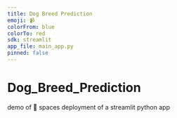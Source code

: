 ```yaml
---
title: Dog Breed Prediction
emoji: 📹
colorFrom: blue
colorTo: red
sdk: streamlit
app_file: main_app.py
pinned: false
---
```


# Dog_Breed_Prediction
demo of 🤗 spaces deployment of a streamlit python app
